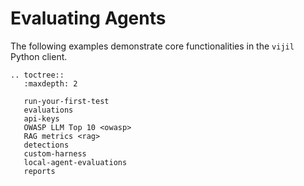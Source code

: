 # Evaluating Agents

The following examples demonstrate core functionalities in the `vijil` Python client.

```{eval-rst}
.. toctree::
   :maxdepth: 2

   run-your-first-test
   evaluations
   api-keys
   OWASP LLM Top 10 <owasp>
   RAG metrics <rag>
   detections
   custom-harness
   local-agent-evaluations
   reports
```